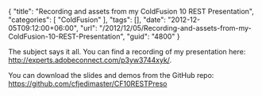 {
	"title": "Recording and assets from my ColdFusion 10 REST Presentation",
	"categories": [
		"ColdFusion"
	],
	"tags": [],
	"date": "2012-12-05T09:12:00+06:00",
	"url": "/2012/12/05/Recording-and-assets-from-my-ColdFusion-10-REST-Presentation",
	"guid": "4800"
}

The subject says it all. You can find a recording of my presentation here: <a href="http://experts.adobeconnect.com/p3yw3744xyk/">http://experts.adobeconnect.com/p3yw3744xyk/</a>.

You can download the slides and demos from the GitHub repo: <a href="https://github.com/cfjedimaster/CF10RESTPreso">https://github.com/cfjedimaster/CF10RESTPreso</a>